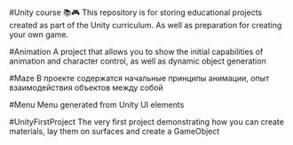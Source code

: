 #Unity course 📚🎮
This repository is for storing educational projects created as part of the Unity curriculum. As well as preparation for creating your own game.

#Animation
A project that allows you to show the initial capabilities of animation and character control, as well as dynamic object generation

#Maze
В проекте содержатся начальные принципы анимации, опыт взаимодействия объектов между собой

#Menu
Menu generated from Unity UI elements

#UnityFirstProject
The very first project demonstrating how you can create materials, lay them on surfaces and create a GameObject
